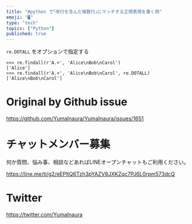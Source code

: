 ```yaml
---
title: "#python で｢改行を含んだ複数行｣にマッチする正規表現を書く例"
emoji: "🖥"
type: "tech"
topics: ["Python"]
published: true
---
```


`re.DOTALL` をオプションで指定する
```
>>> re.findall(r'A.+', 'Alice\nBob\nCarol')
['Alice']
>>> re.findall(r'A.+', 'Alice\nBob\nCarol', re.DOTALL)
['Alice\nBob\nCarol']
```

# Original by Github issue

https://github.com/YumaInaura/YumaInaura/issues/1651








<!-- Update From Qiita API -->

# チャットメンバー募集


何か質問、悩み事、相談などあればLINEオープンチャットもご利用ください。

https://line.me/ti/g2/eEPltQ6Tzh3pYAZV8JXKZqc7PJ6L0rpm573dcQ





# Twitter


https://twitter.com/YumaInaura


<!-- Update From Qiita API -->


